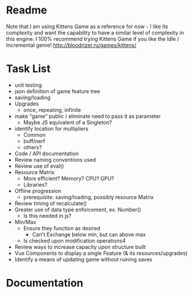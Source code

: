 # Readme

Note that I am using Kittens Game as a reference for now - I like its complexity and want the capability to have a similar level of complexity in this engine. I 100% recommend trying Kittens Game if you like the Idle / Incremental genre! http://bloodrizer.ru/games/kittens/

# Task List
 * unit testing
 * json definition of game feature tree
 * saving/loading
 * Upgrades
   * once, repeating, infinite
 * make "game" public / eliminate need to pass it as parameter
   * Maybe JS equivalent of a Singleton?
 * identify location for multipliers
   * Common
   * buff/nerf
   * others?
 * Code / API documentation
 * Review naming conventions used
 * Review use of eval()
 * Resource Matrix
   * More efficient? Memory? CPU? GPU?
   * Libraries?
 * Offline progression
   * prerequisite: saving/loading, possibly resource Matrix
 * Review timing of recalculate()
 * Greater use of data type enforcement, ex. Number()
   * Is this needed in js?
 * Min/Max
   * Ensure they function as desired
     * Can't Exchange below min, but can above max
   * Is checked upon modification operations4
 * Review ways to increase capacity upon structure built
 * Vue Components to display a single Feature (& its resources/upgrades)
 * Identify a means of updating game without ruining saves

# Documentation
